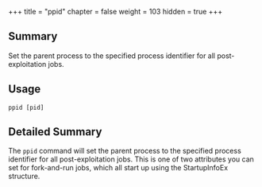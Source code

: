 +++
title = "ppid"
chapter = false
weight = 103
hidden = true
+++

## Summary
Set the parent process to the specified process identifier for all post-exploitation jobs.

## Usage
```
ppid [pid]
```

## Detailed Summary
The `ppid` command will set the parent process to the specified process identifier for all post-exploitation jobs. This is one of two attributes you can set for fork-and-run jobs, which all start up using the StartupInfoEx structure.